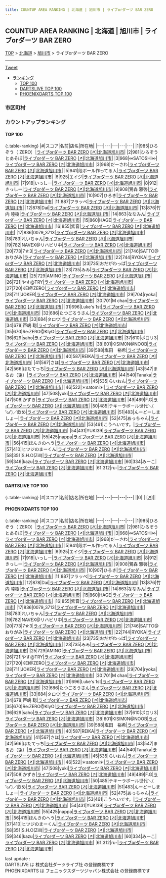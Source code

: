 ```yaml
---
title: COUNTUP AREA RANKING | 北海道 | 旭川市 | ライブorダーツ BAR ZERO
---
```

## COUNTUP AREA RANKING | 北海道 | 旭川市 | ライブorダーツ BAR ZERO

[TOP](/darts/rank/) > [北海道](/darts/rank/北海道/) > [旭川市](/darts/rank/北海道/旭川市/) > ライブorダーツ BAR ZERO

___

<a href="https://twitter.com/share?ref_src=twsrc%5Etfw" data-text="COUNTUP AREA RANKING | 北海道旭川市ライブorダーツ BAR ZERO" class="twitter-share-button" data-hashtags="DARTSLIVE,PHOENIXDARTS,darts,ダーツ" data-show-count="false">Tweet</a>

* [ランキング](#カウントアップランキング)
    * [TOP 100](#top-100)
    * [DARTSLIVE TOP 100](#dartslive-top-100)
    * [PHOENIXDARTS TOP 100](#phoenixdarts-top-100)

### 市区町村

<ul>

</ul>

### カウントアップランキング

#### TOP 100



{:.table-ranking}
|#|スコア|名前|店名|所在地|
|---|---|---|---|---|
|1|985|<span class="rank-name-pd">ひろぞう（ ZERO）</span>|<a href="/darts/rank/shops/88414.html">ライブorダーツ BAR ZERO</a> <a href="https://vs.phoenixdarts.com/jp/shop/shopDetailInfo/s_88414?s_seq=88414">[↗]</a>|<a href="/darts/rank/北海道/旭川市">北海道旭川市</a>|
|2|981|<span class="rank-name-pd">ひろぞうとあそぼ</span>|<a href="/darts/rank/shops/88414.html">ライブorダーツ BAR ZERO</a> <a href="https://vs.phoenixdarts.com/jp/shop/shopDetailInfo/s_88414?s_seq=88414">[↗]</a>|<a href="/darts/rank/北海道/旭川市">北海道旭川市</a>|
|3|968|<span class="rank-name-pd">∞SATOSHi∞</span>|<a href="/darts/rank/shops/88414.html">ライブorダーツ BAR ZERO</a> <a href="https://vs.phoenixdarts.com/jp/shop/shopDetailInfo/s_88414?s_seq=88414">[↗]</a>|<a href="/darts/rank/北海道/旭川市">北海道旭川市</a>|
|3|968|<span class="rank-name-pd">だーさわ</span>|<a href="/darts/rank/shops/88414.html">ライブorダーツ BAR ZERO</a> <a href="https://vs.phoenixdarts.com/jp/shop/shopDetailInfo/s_88414?s_seq=88414">[↗]</a>|<a href="/darts/rank/北海道/旭川市">北海道旭川市</a>|
|5|941|<span class="rank-name-pd">段ボール作ってる人</span>|<a href="/darts/rank/shops/88414.html">ライブorダーツ BAR ZERO</a> <a href="https://vs.phoenixdarts.com/jp/shop/shopDetailInfo/s_88414?s_seq=88414">[↗]</a>|<a href="/darts/rank/北海道/旭川市">北海道旭川市</a>|
|6|925|<span class="rank-name-pd">エイジ</span>|<a href="/darts/rank/shops/88414.html">ライブorダーツ BAR ZERO</a> <a href="https://vs.phoenixdarts.com/jp/shop/shopDetailInfo/s_88414?s_seq=88414">[↗]</a>|<a href="/darts/rank/北海道/旭川市">北海道旭川市</a>|
|7|918|<span class="rank-name-pd">いっしー</span>|<a href="/darts/rank/shops/88414.html">ライブorダーツ BAR ZERO</a> <a href="https://vs.phoenixdarts.com/jp/shop/shopDetailInfo/s_88414?s_seq=88414">[↗]</a>|<a href="/darts/rank/北海道/旭川市">北海道旭川市</a>|
|8|912|<span class="rank-name-pd">きっしー</span>|<a href="/darts/rank/shops/88414.html">ライブorダーツ BAR ZERO</a> <a href="https://vs.phoenixdarts.com/jp/shop/shopDetailInfo/s_88414?s_seq=88414">[↗]</a>|<a href="/darts/rank/北海道/旭川市">北海道旭川市</a>|
|9|908|<span class="rank-name-pd"><span class="pro-icon-pd"></span>鷺森 雅啓</span>|<a href="/darts/rank/shops/88414.html">ライブorダーツ BAR ZERO</a> <a href="https://vs.phoenixdarts.com/jp/shop/shopDetailInfo/s_88414?s_seq=88414">[↗]</a>|<a href="/darts/rank/北海道/旭川市">北海道旭川市</a>|
|10|907|<span class="rank-name-pd">ひろき</span>|<a href="/darts/rank/shops/88414.html">ライブorダーツ BAR ZERO</a> <a href="https://vs.phoenixdarts.com/jp/shop/shopDetailInfo/s_88414?s_seq=88414">[↗]</a>|<a href="/darts/rank/北海道/旭川市">北海道旭川市</a>|
|11|887|<span class="rank-name-pd">フラッペ</span>|<a href="/darts/rank/shops/88414.html">ライブorダーツ BAR ZERO</a> <a href="https://vs.phoenixdarts.com/jp/shop/shopDetailInfo/s_88414?s_seq=88414">[↗]</a>|<a href="/darts/rank/北海道/旭川市">北海道旭川市</a>|
|12|878|<span class="rank-name-pd">Dai</span>|<a href="/darts/rank/shops/88414.html">ライブorダーツ BAR ZERO</a> <a href="https://vs.phoenixdarts.com/jp/shop/shopDetailInfo/s_88414?s_seq=88414">[↗]</a>|<a href="/darts/rank/北海道/旭川市">北海道旭川市</a>|
|13|876|<span class="rank-name-pd">竹内 睦樹</span>|<a href="/darts/rank/shops/88414.html">ライブorダーツ BAR ZERO</a> <a href="https://vs.phoenixdarts.com/jp/shop/shopDetailInfo/s_88414?s_seq=88414">[↗]</a>|<a href="/darts/rank/北海道/旭川市">北海道旭川市</a>|
|14|863|<span class="rank-name-pd">ななみん</span>|<a href="/darts/rank/shops/88414.html">ライブorダーツ BAR ZERO</a> <a href="https://vs.phoenixdarts.com/jp/shop/shopDetailInfo/s_88414?s_seq=88414">[↗]</a>|<a href="/darts/rank/北海道/旭川市">北海道旭川市</a>|
|15|860|<span class="rank-name-pd">HAGE</span>|<a href="/darts/rank/shops/88414.html">ライブorダーツ BAR ZERO</a> <a href="https://vs.phoenixdarts.com/jp/shop/shopDetailInfo/s_88414?s_seq=88414">[↗]</a>|<a href="/darts/rank/北海道/旭川市">北海道旭川市</a>|
|16|855|<span class="rank-name-pd">紫音</span>|<a href="/darts/rank/shops/88414.html">ライブorダーツ BAR ZERO</a> <a href="https://vs.phoenixdarts.com/jp/shop/shopDetailInfo/s_88414?s_seq=88414">[↗]</a>|<a href="/darts/rank/北海道/旭川市">北海道旭川市</a>|
|17|836|<span class="rank-name-pd">0079_3713</span>|<a href="/darts/rank/shops/88414.html">ライブorダーツ BAR ZERO</a> <a href="https://vs.phoenixdarts.com/jp/shop/shopDetailInfo/s_88414?s_seq=88414">[↗]</a>|<a href="/darts/rank/北海道/旭川市">北海道旭川市</a>|
|18|783|<span class="rank-name-pd">れいちゃん</span>|<a href="/darts/rank/shops/88414.html">ライブorダーツ BAR ZERO</a> <a href="https://vs.phoenixdarts.com/jp/shop/shopDetailInfo/s_88414?s_seq=88414">[↗]</a>|<a href="/darts/rank/北海道/旭川市">北海道旭川市</a>|
|19|782|<span class="rank-name-pd">NAVEX@リハビリ中</span>|<a href="/darts/rank/shops/88414.html">ライブorダーツ BAR ZERO</a> <a href="https://vs.phoenixdarts.com/jp/shop/shopDetailInfo/s_88414?s_seq=88414">[↗]</a>|<a href="/darts/rank/北海道/旭川市">北海道旭川市</a>|
|20|773|<span class="rank-name-pd">7☆3</span>|<a href="/darts/rank/shops/88414.html">ライブorダーツ BAR ZERO</a> <a href="https://vs.phoenixdarts.com/jp/shop/shopDetailInfo/s_88414?s_seq=88414">[↗]</a>|<a href="/darts/rank/北海道/旭川市">北海道旭川市</a>|
|21|746|<span class="rank-name-pd">SATTO@おりがみ</span>|<a href="/darts/rank/shops/88414.html">ライブorダーツ BAR ZERO</a> <a href="https://vs.phoenixdarts.com/jp/shop/shopDetailInfo/s_88414?s_seq=88414">[↗]</a>|<a href="/darts/rank/北海道/旭川市">北海道旭川市</a>|
|22|744|<span class="rank-name-pd">RYOKA</span>|<a href="/darts/rank/shops/88414.html">ライブorダーツ BAR ZERO</a> <a href="https://vs.phoenixdarts.com/jp/shop/shopDetailInfo/s_88414?s_seq=88414">[↗]</a>|<a href="/darts/rank/北海道/旭川市">北海道旭川市</a>|
|23|735|<span class="rank-name-pd">おだがわっぱ</span>|<a href="/darts/rank/shops/88414.html">ライブorダーツ BAR ZERO</a> <a href="https://vs.phoenixdarts.com/jp/shop/shopDetailInfo/s_88414?s_seq=88414">[↗]</a>|<a href="/darts/rank/北海道/旭川市">北海道旭川市</a>|
|23|735|<span class="rank-name-pd">みみ</span>|<a href="/darts/rank/shops/88414.html">ライブorダーツ BAR ZERO</a> <a href="https://vs.phoenixdarts.com/jp/shop/shopDetailInfo/s_88414?s_seq=88414">[↗]</a>|<a href="/darts/rank/北海道/旭川市">北海道旭川市</a>|
|25|729|<span class="rank-name-pd">AMINO</span>|<a href="/darts/rank/shops/88414.html">ライブorダーツ BAR ZERO</a> <a href="https://vs.phoenixdarts.com/jp/shop/shopDetailInfo/s_88414?s_seq=88414">[↗]</a>|<a href="/darts/rank/北海道/旭川市">北海道旭川市</a>|
|26|721|<span class="rank-name-pd">やす@TRY</span>|<a href="/darts/rank/shops/88414.html">ライブorダーツ BAR ZERO</a> <a href="https://vs.phoenixdarts.com/jp/shop/shopDetailInfo/s_88414?s_seq=88414">[↗]</a>|<a href="/darts/rank/北海道/旭川市">北海道旭川市</a>|
|27|720|<span class="rank-name-pd">KEI@ZERO</span>|<a href="/darts/rank/shops/88414.html">ライブorダーツ BAR ZERO</a> <a href="https://vs.phoenixdarts.com/jp/shop/shopDetailInfo/s_88414?s_seq=88414">[↗]</a>|<a href="/darts/rank/北海道/旭川市">北海道旭川市</a>|
|28|711|<span class="rank-name-pd">JOKER</span>|<a href="/darts/rank/shops/88414.html">ライブorダーツ BAR ZERO</a> <a href="https://vs.phoenixdarts.com/jp/shop/shopDetailInfo/s_88414?s_seq=88414">[↗]</a>|<a href="/darts/rank/北海道/旭川市">北海道旭川市</a>|
|29|704|<span class="rank-name-pd">ryoka</span>|<a href="/darts/rank/shops/88414.html">ライブorダーツ BAR ZERO</a> <a href="https://vs.phoenixdarts.com/jp/shop/shopDetailInfo/s_88414?s_seq=88414">[↗]</a>|<a href="/darts/rank/北海道/旭川市">北海道旭川市</a>|
|30|701|<span class="rank-name-pd">M chan</span>|<a href="/darts/rank/shops/88414.html">ライブorダーツ BAR ZERO</a> <a href="https://vs.phoenixdarts.com/jp/shop/shopDetailInfo/s_88414?s_seq=88414">[↗]</a>|<a href="/darts/rank/北海道/旭川市">北海道旭川市</a>|
|31|696|<span class="rank-name-pd">Luke&#x27;s 1st</span>|<a href="/darts/rank/shops/88414.html">ライブorダーツ BAR ZERO</a> <a href="https://vs.phoenixdarts.com/jp/shop/shopDetailInfo/s_88414?s_seq=88414">[↗]</a>|<a href="/darts/rank/北海道/旭川市">北海道旭川市</a>|
|32|686|<span class="rank-name-pd">たつごろうさん</span>|<a href="/darts/rank/shops/88414.html">ライブorダーツ BAR ZERO</a> <a href="https://vs.phoenixdarts.com/jp/shop/shopDetailInfo/s_88414?s_seq=88414">[↗]</a>|<a href="/darts/rank/北海道/旭川市">北海道旭川市</a>|
|33|684|<span class="rank-name-pd">タロウ</span>|<a href="/darts/rank/shops/88414.html">ライブorダーツ BAR ZERO</a> <a href="https://vs.phoenixdarts.com/jp/shop/shopDetailInfo/s_88414?s_seq=88414">[↗]</a>|<a href="/darts/rank/北海道/旭川市">北海道旭川市</a>|
|34|678|<span class="rank-name-pd"><span class="pro-icon-pd"></span>戸嶋 聡</span>|<a href="/darts/rank/shops/88414.html">ライブorダーツ BAR ZERO</a> <a href="https://vs.phoenixdarts.com/jp/shop/shopDetailInfo/s_88414?s_seq=88414">[↗]</a>|<a href="/darts/rank/北海道/旭川市">北海道旭川市</a>|
|35|670|<span class="rank-name-pd">Re:ZERO@KIyO</span>|<a href="/darts/rank/shops/88414.html">ライブorダーツ BAR ZERO</a> <a href="https://vs.phoenixdarts.com/jp/shop/shopDetailInfo/s_88414?s_seq=88414">[↗]</a>|<a href="/darts/rank/北海道/旭川市">北海道旭川市</a>|
|36|629|<span class="rank-name-pd">saho</span>|<a href="/darts/rank/shops/88414.html">ライブorダーツ BAR ZERO</a> <a href="https://vs.phoenixdarts.com/jp/shop/shopDetailInfo/s_88414?s_seq=88414">[↗]</a>|<a href="/darts/rank/北海道/旭川市">北海道旭川市</a>|
|37|610|<span class="rank-name-pd">ポロリ3</span>|<a href="/darts/rank/shops/88414.html">ライブorダーツ BAR ZERO</a> <a href="https://vs.phoenixdarts.com/jp/shop/shopDetailInfo/s_88414?s_seq=88414">[↗]</a>|<a href="/darts/rank/北海道/旭川市">北海道旭川市</a>|
|38|601|<span class="rank-name-pd">KISIM0N@NOOB</span>|<a href="/darts/rank/shops/88414.html">ライブorダーツ BAR ZERO</a> <a href="https://vs.phoenixdarts.com/jp/shop/shopDetailInfo/s_88414?s_seq=88414">[↗]</a>|<a href="/darts/rank/北海道/旭川市">北海道旭川市</a>|
|39|588|<span class="rank-name-pd">塩田　裕希</span>|<a href="/darts/rank/shops/88414.html">ライブorダーツ BAR ZERO</a> <a href="https://vs.phoenixdarts.com/jp/shop/shopDetailInfo/s_88414?s_seq=88414">[↗]</a>|<a href="/darts/rank/北海道/旭川市">北海道旭川市</a>|
|40|587|<span class="rank-name-pd">REIKA</span>|<a href="/darts/rank/shops/88414.html">ライブorダーツ BAR ZERO</a> <a href="https://vs.phoenixdarts.com/jp/shop/shopDetailInfo/s_88414?s_seq=88414">[↗]</a>|<a href="/darts/rank/北海道/旭川市">北海道旭川市</a>|
|41|567|<span class="rank-name-pd">さほ</span>|<a href="/darts/rank/shops/88414.html">ライブorダーツ BAR ZERO</a> <a href="https://vs.phoenixdarts.com/jp/shop/shopDetailInfo/s_88414?s_seq=88414">[↗]</a>|<a href="/darts/rank/北海道/旭川市">北海道旭川市</a>|
|42|566|<span class="rank-name-pd">ほたてっち</span>|<a href="/darts/rank/shops/88414.html">ライブorダーツ BAR ZERO</a> <a href="https://vs.phoenixdarts.com/jp/shop/shopDetailInfo/s_88414?s_seq=88414">[↗]</a>|<a href="/darts/rank/北海道/旭川市">北海道旭川市</a>|
|43|547|<span class="rank-name-pd">まるお（兎）</span>|<a href="/darts/rank/shops/88414.html">ライブorダーツ BAR ZERO</a> <a href="https://vs.phoenixdarts.com/jp/shop/shopDetailInfo/s_88414?s_seq=88414">[↗]</a>|<a href="/darts/rank/北海道/旭川市">北海道旭川市</a>|
|44|540|<span class="rank-name-pd">Tanaka</span>|<a href="/darts/rank/shops/88414.html">ライブorダーツ BAR ZERO</a> <a href="https://vs.phoenixdarts.com/jp/shop/shopDetailInfo/s_88414?s_seq=88414">[↗]</a>|<a href="/darts/rank/北海道/旭川市">北海道旭川市</a>|
|45|535|<span class="rank-name-pd">らいおん</span>|<a href="/darts/rank/shops/88414.html">ライブorダーツ BAR ZERO</a> <a href="https://vs.phoenixdarts.com/jp/shop/shopDetailInfo/s_88414?s_seq=88414">[↗]</a>|<a href="/darts/rank/北海道/旭川市">北海道旭川市</a>|
|46|522|<span class="rank-name-pd">＊satomi＊</span>|<a href="/darts/rank/shops/88414.html">ライブorダーツ BAR ZERO</a> <a href="https://vs.phoenixdarts.com/jp/shop/shopDetailInfo/s_88414?s_seq=88414">[↗]</a>|<a href="/darts/rank/北海道/旭川市">北海道旭川市</a>|
|47|508|<span class="rank-name-pd">yuki</span>|<a href="/darts/rank/shops/88414.html">ライブorダーツ BAR ZERO</a> <a href="https://vs.phoenixdarts.com/jp/shop/shopDetailInfo/s_88414?s_seq=88414">[↗]</a>|<a href="/darts/rank/北海道/旭川市">北海道旭川市</a>|
|47|508|<span class="rank-name-pd">かずき</span>|<a href="/darts/rank/shops/88414.html">ライブorダーツ BAR ZERO</a> <a href="https://vs.phoenixdarts.com/jp/shop/shopDetailInfo/s_88414?s_seq=88414">[↗]</a>|<a href="/darts/rank/北海道/旭川市">北海道旭川市</a>|
|49|489|<span class="rank-name-pd">F.G</span>|<a href="/darts/rank/shops/88414.html">ライブorダーツ BAR ZERO</a> <a href="https://vs.phoenixdarts.com/jp/shop/shopDetailInfo/s_88414?s_seq=88414">[↗]</a>|<a href="/darts/rank/北海道/旭川市">北海道旭川市</a>|
|50|485|<span class="rank-name-pd">テキーラボール世代＼( &#x27;ω&#x27;)／飲め</span>|<a href="/darts/rank/shops/88414.html">ライブorダーツ BAR ZERO</a> <a href="https://vs.phoenixdarts.com/jp/shop/shopDetailInfo/s_88414?s_seq=88414">[↗]</a>|<a href="/darts/rank/北海道/旭川市">北海道旭川市</a>|
|51|483|<span class="rank-name-pd">んーどーしましょー</span>|<a href="/darts/rank/shops/88414.html">ライブorダーツ BAR ZERO</a> <a href="https://vs.phoenixdarts.com/jp/shop/shopDetailInfo/s_88414?s_seq=88414">[↗]</a>|<a href="/darts/rank/北海道/旭川市">北海道旭川市</a>|
|52|475|<span class="rank-name-pd">あっちゃん</span>|<a href="/darts/rank/shops/88414.html">ライブorダーツ BAR ZERO</a> <a href="https://vs.phoenixdarts.com/jp/shop/shopDetailInfo/s_88414?s_seq=88414">[↗]</a>|<a href="/darts/rank/北海道/旭川市">北海道旭川市</a>|
|53|461|<span class="rank-name-pd">こうへいです。</span>|<a href="/darts/rank/shops/88414.html">ライブorダーツ BAR ZERO</a> <a href="https://vs.phoenixdarts.com/jp/shop/shopDetailInfo/s_88414?s_seq=88414">[↗]</a>|<a href="/darts/rank/北海道/旭川市">北海道旭川市</a>|
|54|431|<span class="rank-name-pd">YUKI39</span>|<a href="/darts/rank/shops/88414.html">ライブorダーツ BAR ZERO</a> <a href="https://vs.phoenixdarts.com/jp/shop/shopDetailInfo/s_88414?s_seq=88414">[↗]</a>|<a href="/darts/rank/北海道/旭川市">北海道旭川市</a>|
|55|425|<span class="rank-name-pd">nappa</span>|<a href="/darts/rank/shops/88414.html">ライブorダーツ BAR ZERO</a> <a href="https://vs.phoenixdarts.com/jp/shop/shopDetailInfo/s_88414?s_seq=88414">[↗]</a>|<a href="/darts/rank/北海道/旭川市">北海道旭川市</a>|
|56|415|<span class="rank-name-pd">ほんきのへう</span>|<a href="/darts/rank/shops/88414.html">ライブorダーツ BAR ZERO</a> <a href="https://vs.phoenixdarts.com/jp/shop/shopDetailInfo/s_88414?s_seq=88414">[↗]</a>|<a href="/darts/rank/北海道/旭川市">北海道旭川市</a>|
|57|410|<span class="rank-name-pd">ヒツジのまーくん</span>|<a href="/darts/rank/shops/88414.html">ライブorダーツ BAR ZERO</a> <a href="https://vs.phoenixdarts.com/jp/shop/shopDetailInfo/s_88414?s_seq=88414">[↗]</a>|<a href="/darts/rank/北海道/旭川市">北海道旭川市</a>|
|58|351|<span class="rank-name-pd">S.H.O(Zill)</span>|<a href="/darts/rank/shops/88414.html">ライブorダーツ BAR ZERO</a> <a href="https://vs.phoenixdarts.com/jp/shop/shopDetailInfo/s_88414?s_seq=88414">[↗]</a>|<a href="/darts/rank/北海道/旭川市">北海道旭川市</a>|
|59|346|<span class="rank-name-pd">kazu</span>|<a href="/darts/rank/shops/88414.html">ライブorダーツ BAR ZERO</a> <a href="https://vs.phoenixdarts.com/jp/shop/shopDetailInfo/s_88414?s_seq=88414">[↗]</a>|<a href="/darts/rank/北海道/旭川市">北海道旭川市</a>|
|60|334|<span class="rank-name-pd">みーこ</span>|<a href="/darts/rank/shops/88414.html">ライブorダーツ BAR ZERO</a> <a href="https://vs.phoenixdarts.com/jp/shop/shopDetailInfo/s_88414?s_seq=88414">[↗]</a>|<a href="/darts/rank/北海道/旭川市">北海道旭川市</a>|
|61|312|<span class="rank-name-pd">ru-</span>|<a href="/darts/rank/shops/88414.html">ライブorダーツ BAR ZERO</a> <a href="https://vs.phoenixdarts.com/jp/shop/shopDetailInfo/s_88414?s_seq=88414">[↗]</a>|<a href="/darts/rank/北海道/旭川市">北海道旭川市</a>|


#### DARTSLIVE TOP 100



{:.table-ranking}
|#|スコア|名前|店名|所在地|
|---|---|---|---|---|
||0|<span class="rank-name-dl"> </span>|<a href="/darts/rank/shops/.html"></a> <a href="">[↗]</a>|<a href="/darts/rank//"></a>|


#### PHOENIXDARTS TOP 100



{:.table-ranking}
|#|スコア|名前|店名|所在地|
|---|---|---|---|---|
|1|985|<span class="rank-name-pd">ひろぞう（ ZERO）</span>|<a href="/darts/rank/shops/88414.html">ライブorダーツ BAR ZERO</a> <a href="https://vs.phoenixdarts.com/jp/shop/shopDetailInfo/s_88414?s_seq=88414">[↗]</a>|<a href="/darts/rank/北海道/旭川市">北海道旭川市</a>|
|2|981|<span class="rank-name-pd">ひろぞうとあそぼ</span>|<a href="/darts/rank/shops/88414.html">ライブorダーツ BAR ZERO</a> <a href="https://vs.phoenixdarts.com/jp/shop/shopDetailInfo/s_88414?s_seq=88414">[↗]</a>|<a href="/darts/rank/北海道/旭川市">北海道旭川市</a>|
|3|968|<span class="rank-name-pd">∞SATOSHi∞</span>|<a href="/darts/rank/shops/88414.html">ライブorダーツ BAR ZERO</a> <a href="https://vs.phoenixdarts.com/jp/shop/shopDetailInfo/s_88414?s_seq=88414">[↗]</a>|<a href="/darts/rank/北海道/旭川市">北海道旭川市</a>|
|3|968|<span class="rank-name-pd">だーさわ</span>|<a href="/darts/rank/shops/88414.html">ライブorダーツ BAR ZERO</a> <a href="https://vs.phoenixdarts.com/jp/shop/shopDetailInfo/s_88414?s_seq=88414">[↗]</a>|<a href="/darts/rank/北海道/旭川市">北海道旭川市</a>|
|5|941|<span class="rank-name-pd">段ボール作ってる人</span>|<a href="/darts/rank/shops/88414.html">ライブorダーツ BAR ZERO</a> <a href="https://vs.phoenixdarts.com/jp/shop/shopDetailInfo/s_88414?s_seq=88414">[↗]</a>|<a href="/darts/rank/北海道/旭川市">北海道旭川市</a>|
|6|925|<span class="rank-name-pd">エイジ</span>|<a href="/darts/rank/shops/88414.html">ライブorダーツ BAR ZERO</a> <a href="https://vs.phoenixdarts.com/jp/shop/shopDetailInfo/s_88414?s_seq=88414">[↗]</a>|<a href="/darts/rank/北海道/旭川市">北海道旭川市</a>|
|7|918|<span class="rank-name-pd">いっしー</span>|<a href="/darts/rank/shops/88414.html">ライブorダーツ BAR ZERO</a> <a href="https://vs.phoenixdarts.com/jp/shop/shopDetailInfo/s_88414?s_seq=88414">[↗]</a>|<a href="/darts/rank/北海道/旭川市">北海道旭川市</a>|
|8|912|<span class="rank-name-pd">きっしー</span>|<a href="/darts/rank/shops/88414.html">ライブorダーツ BAR ZERO</a> <a href="https://vs.phoenixdarts.com/jp/shop/shopDetailInfo/s_88414?s_seq=88414">[↗]</a>|<a href="/darts/rank/北海道/旭川市">北海道旭川市</a>|
|9|908|<span class="rank-name-pd"><span class="pro-icon-pd"></span>鷺森 雅啓</span>|<a href="/darts/rank/shops/88414.html">ライブorダーツ BAR ZERO</a> <a href="https://vs.phoenixdarts.com/jp/shop/shopDetailInfo/s_88414?s_seq=88414">[↗]</a>|<a href="/darts/rank/北海道/旭川市">北海道旭川市</a>|
|10|907|<span class="rank-name-pd">ひろき</span>|<a href="/darts/rank/shops/88414.html">ライブorダーツ BAR ZERO</a> <a href="https://vs.phoenixdarts.com/jp/shop/shopDetailInfo/s_88414?s_seq=88414">[↗]</a>|<a href="/darts/rank/北海道/旭川市">北海道旭川市</a>|
|11|887|<span class="rank-name-pd">フラッペ</span>|<a href="/darts/rank/shops/88414.html">ライブorダーツ BAR ZERO</a> <a href="https://vs.phoenixdarts.com/jp/shop/shopDetailInfo/s_88414?s_seq=88414">[↗]</a>|<a href="/darts/rank/北海道/旭川市">北海道旭川市</a>|
|12|878|<span class="rank-name-pd">Dai</span>|<a href="/darts/rank/shops/88414.html">ライブorダーツ BAR ZERO</a> <a href="https://vs.phoenixdarts.com/jp/shop/shopDetailInfo/s_88414?s_seq=88414">[↗]</a>|<a href="/darts/rank/北海道/旭川市">北海道旭川市</a>|
|13|876|<span class="rank-name-pd">竹内 睦樹</span>|<a href="/darts/rank/shops/88414.html">ライブorダーツ BAR ZERO</a> <a href="https://vs.phoenixdarts.com/jp/shop/shopDetailInfo/s_88414?s_seq=88414">[↗]</a>|<a href="/darts/rank/北海道/旭川市">北海道旭川市</a>|
|14|863|<span class="rank-name-pd">ななみん</span>|<a href="/darts/rank/shops/88414.html">ライブorダーツ BAR ZERO</a> <a href="https://vs.phoenixdarts.com/jp/shop/shopDetailInfo/s_88414?s_seq=88414">[↗]</a>|<a href="/darts/rank/北海道/旭川市">北海道旭川市</a>|
|15|860|<span class="rank-name-pd">HAGE</span>|<a href="/darts/rank/shops/88414.html">ライブorダーツ BAR ZERO</a> <a href="https://vs.phoenixdarts.com/jp/shop/shopDetailInfo/s_88414?s_seq=88414">[↗]</a>|<a href="/darts/rank/北海道/旭川市">北海道旭川市</a>|
|16|855|<span class="rank-name-pd">紫音</span>|<a href="/darts/rank/shops/88414.html">ライブorダーツ BAR ZERO</a> <a href="https://vs.phoenixdarts.com/jp/shop/shopDetailInfo/s_88414?s_seq=88414">[↗]</a>|<a href="/darts/rank/北海道/旭川市">北海道旭川市</a>|
|17|836|<span class="rank-name-pd">0079_3713</span>|<a href="/darts/rank/shops/88414.html">ライブorダーツ BAR ZERO</a> <a href="https://vs.phoenixdarts.com/jp/shop/shopDetailInfo/s_88414?s_seq=88414">[↗]</a>|<a href="/darts/rank/北海道/旭川市">北海道旭川市</a>|
|18|783|<span class="rank-name-pd">れいちゃん</span>|<a href="/darts/rank/shops/88414.html">ライブorダーツ BAR ZERO</a> <a href="https://vs.phoenixdarts.com/jp/shop/shopDetailInfo/s_88414?s_seq=88414">[↗]</a>|<a href="/darts/rank/北海道/旭川市">北海道旭川市</a>|
|19|782|<span class="rank-name-pd">NAVEX@リハビリ中</span>|<a href="/darts/rank/shops/88414.html">ライブorダーツ BAR ZERO</a> <a href="https://vs.phoenixdarts.com/jp/shop/shopDetailInfo/s_88414?s_seq=88414">[↗]</a>|<a href="/darts/rank/北海道/旭川市">北海道旭川市</a>|
|20|773|<span class="rank-name-pd">7☆3</span>|<a href="/darts/rank/shops/88414.html">ライブorダーツ BAR ZERO</a> <a href="https://vs.phoenixdarts.com/jp/shop/shopDetailInfo/s_88414?s_seq=88414">[↗]</a>|<a href="/darts/rank/北海道/旭川市">北海道旭川市</a>|
|21|746|<span class="rank-name-pd">SATTO@おりがみ</span>|<a href="/darts/rank/shops/88414.html">ライブorダーツ BAR ZERO</a> <a href="https://vs.phoenixdarts.com/jp/shop/shopDetailInfo/s_88414?s_seq=88414">[↗]</a>|<a href="/darts/rank/北海道/旭川市">北海道旭川市</a>|
|22|744|<span class="rank-name-pd">RYOKA</span>|<a href="/darts/rank/shops/88414.html">ライブorダーツ BAR ZERO</a> <a href="https://vs.phoenixdarts.com/jp/shop/shopDetailInfo/s_88414?s_seq=88414">[↗]</a>|<a href="/darts/rank/北海道/旭川市">北海道旭川市</a>|
|23|735|<span class="rank-name-pd">おだがわっぱ</span>|<a href="/darts/rank/shops/88414.html">ライブorダーツ BAR ZERO</a> <a href="https://vs.phoenixdarts.com/jp/shop/shopDetailInfo/s_88414?s_seq=88414">[↗]</a>|<a href="/darts/rank/北海道/旭川市">北海道旭川市</a>|
|23|735|<span class="rank-name-pd">みみ</span>|<a href="/darts/rank/shops/88414.html">ライブorダーツ BAR ZERO</a> <a href="https://vs.phoenixdarts.com/jp/shop/shopDetailInfo/s_88414?s_seq=88414">[↗]</a>|<a href="/darts/rank/北海道/旭川市">北海道旭川市</a>|
|25|729|<span class="rank-name-pd">AMINO</span>|<a href="/darts/rank/shops/88414.html">ライブorダーツ BAR ZERO</a> <a href="https://vs.phoenixdarts.com/jp/shop/shopDetailInfo/s_88414?s_seq=88414">[↗]</a>|<a href="/darts/rank/北海道/旭川市">北海道旭川市</a>|
|26|721|<span class="rank-name-pd">やす@TRY</span>|<a href="/darts/rank/shops/88414.html">ライブorダーツ BAR ZERO</a> <a href="https://vs.phoenixdarts.com/jp/shop/shopDetailInfo/s_88414?s_seq=88414">[↗]</a>|<a href="/darts/rank/北海道/旭川市">北海道旭川市</a>|
|27|720|<span class="rank-name-pd">KEI@ZERO</span>|<a href="/darts/rank/shops/88414.html">ライブorダーツ BAR ZERO</a> <a href="https://vs.phoenixdarts.com/jp/shop/shopDetailInfo/s_88414?s_seq=88414">[↗]</a>|<a href="/darts/rank/北海道/旭川市">北海道旭川市</a>|
|28|711|<span class="rank-name-pd">JOKER</span>|<a href="/darts/rank/shops/88414.html">ライブorダーツ BAR ZERO</a> <a href="https://vs.phoenixdarts.com/jp/shop/shopDetailInfo/s_88414?s_seq=88414">[↗]</a>|<a href="/darts/rank/北海道/旭川市">北海道旭川市</a>|
|29|704|<span class="rank-name-pd">ryoka</span>|<a href="/darts/rank/shops/88414.html">ライブorダーツ BAR ZERO</a> <a href="https://vs.phoenixdarts.com/jp/shop/shopDetailInfo/s_88414?s_seq=88414">[↗]</a>|<a href="/darts/rank/北海道/旭川市">北海道旭川市</a>|
|30|701|<span class="rank-name-pd">M chan</span>|<a href="/darts/rank/shops/88414.html">ライブorダーツ BAR ZERO</a> <a href="https://vs.phoenixdarts.com/jp/shop/shopDetailInfo/s_88414?s_seq=88414">[↗]</a>|<a href="/darts/rank/北海道/旭川市">北海道旭川市</a>|
|31|696|<span class="rank-name-pd">Luke&#x27;s 1st</span>|<a href="/darts/rank/shops/88414.html">ライブorダーツ BAR ZERO</a> <a href="https://vs.phoenixdarts.com/jp/shop/shopDetailInfo/s_88414?s_seq=88414">[↗]</a>|<a href="/darts/rank/北海道/旭川市">北海道旭川市</a>|
|32|686|<span class="rank-name-pd">たつごろうさん</span>|<a href="/darts/rank/shops/88414.html">ライブorダーツ BAR ZERO</a> <a href="https://vs.phoenixdarts.com/jp/shop/shopDetailInfo/s_88414?s_seq=88414">[↗]</a>|<a href="/darts/rank/北海道/旭川市">北海道旭川市</a>|
|33|684|<span class="rank-name-pd">タロウ</span>|<a href="/darts/rank/shops/88414.html">ライブorダーツ BAR ZERO</a> <a href="https://vs.phoenixdarts.com/jp/shop/shopDetailInfo/s_88414?s_seq=88414">[↗]</a>|<a href="/darts/rank/北海道/旭川市">北海道旭川市</a>|
|34|678|<span class="rank-name-pd"><span class="pro-icon-pd"></span>戸嶋 聡</span>|<a href="/darts/rank/shops/88414.html">ライブorダーツ BAR ZERO</a> <a href="https://vs.phoenixdarts.com/jp/shop/shopDetailInfo/s_88414?s_seq=88414">[↗]</a>|<a href="/darts/rank/北海道/旭川市">北海道旭川市</a>|
|35|670|<span class="rank-name-pd">Re:ZERO@KIyO</span>|<a href="/darts/rank/shops/88414.html">ライブorダーツ BAR ZERO</a> <a href="https://vs.phoenixdarts.com/jp/shop/shopDetailInfo/s_88414?s_seq=88414">[↗]</a>|<a href="/darts/rank/北海道/旭川市">北海道旭川市</a>|
|36|629|<span class="rank-name-pd">saho</span>|<a href="/darts/rank/shops/88414.html">ライブorダーツ BAR ZERO</a> <a href="https://vs.phoenixdarts.com/jp/shop/shopDetailInfo/s_88414?s_seq=88414">[↗]</a>|<a href="/darts/rank/北海道/旭川市">北海道旭川市</a>|
|37|610|<span class="rank-name-pd">ポロリ3</span>|<a href="/darts/rank/shops/88414.html">ライブorダーツ BAR ZERO</a> <a href="https://vs.phoenixdarts.com/jp/shop/shopDetailInfo/s_88414?s_seq=88414">[↗]</a>|<a href="/darts/rank/北海道/旭川市">北海道旭川市</a>|
|38|601|<span class="rank-name-pd">KISIM0N@NOOB</span>|<a href="/darts/rank/shops/88414.html">ライブorダーツ BAR ZERO</a> <a href="https://vs.phoenixdarts.com/jp/shop/shopDetailInfo/s_88414?s_seq=88414">[↗]</a>|<a href="/darts/rank/北海道/旭川市">北海道旭川市</a>|
|39|588|<span class="rank-name-pd">塩田　裕希</span>|<a href="/darts/rank/shops/88414.html">ライブorダーツ BAR ZERO</a> <a href="https://vs.phoenixdarts.com/jp/shop/shopDetailInfo/s_88414?s_seq=88414">[↗]</a>|<a href="/darts/rank/北海道/旭川市">北海道旭川市</a>|
|40|587|<span class="rank-name-pd">REIKA</span>|<a href="/darts/rank/shops/88414.html">ライブorダーツ BAR ZERO</a> <a href="https://vs.phoenixdarts.com/jp/shop/shopDetailInfo/s_88414?s_seq=88414">[↗]</a>|<a href="/darts/rank/北海道/旭川市">北海道旭川市</a>|
|41|567|<span class="rank-name-pd">さほ</span>|<a href="/darts/rank/shops/88414.html">ライブorダーツ BAR ZERO</a> <a href="https://vs.phoenixdarts.com/jp/shop/shopDetailInfo/s_88414?s_seq=88414">[↗]</a>|<a href="/darts/rank/北海道/旭川市">北海道旭川市</a>|
|42|566|<span class="rank-name-pd">ほたてっち</span>|<a href="/darts/rank/shops/88414.html">ライブorダーツ BAR ZERO</a> <a href="https://vs.phoenixdarts.com/jp/shop/shopDetailInfo/s_88414?s_seq=88414">[↗]</a>|<a href="/darts/rank/北海道/旭川市">北海道旭川市</a>|
|43|547|<span class="rank-name-pd">まるお（兎）</span>|<a href="/darts/rank/shops/88414.html">ライブorダーツ BAR ZERO</a> <a href="https://vs.phoenixdarts.com/jp/shop/shopDetailInfo/s_88414?s_seq=88414">[↗]</a>|<a href="/darts/rank/北海道/旭川市">北海道旭川市</a>|
|44|540|<span class="rank-name-pd">Tanaka</span>|<a href="/darts/rank/shops/88414.html">ライブorダーツ BAR ZERO</a> <a href="https://vs.phoenixdarts.com/jp/shop/shopDetailInfo/s_88414?s_seq=88414">[↗]</a>|<a href="/darts/rank/北海道/旭川市">北海道旭川市</a>|
|45|535|<span class="rank-name-pd">らいおん</span>|<a href="/darts/rank/shops/88414.html">ライブorダーツ BAR ZERO</a> <a href="https://vs.phoenixdarts.com/jp/shop/shopDetailInfo/s_88414?s_seq=88414">[↗]</a>|<a href="/darts/rank/北海道/旭川市">北海道旭川市</a>|
|46|522|<span class="rank-name-pd">＊satomi＊</span>|<a href="/darts/rank/shops/88414.html">ライブorダーツ BAR ZERO</a> <a href="https://vs.phoenixdarts.com/jp/shop/shopDetailInfo/s_88414?s_seq=88414">[↗]</a>|<a href="/darts/rank/北海道/旭川市">北海道旭川市</a>|
|47|508|<span class="rank-name-pd">yuki</span>|<a href="/darts/rank/shops/88414.html">ライブorダーツ BAR ZERO</a> <a href="https://vs.phoenixdarts.com/jp/shop/shopDetailInfo/s_88414?s_seq=88414">[↗]</a>|<a href="/darts/rank/北海道/旭川市">北海道旭川市</a>|
|47|508|<span class="rank-name-pd">かずき</span>|<a href="/darts/rank/shops/88414.html">ライブorダーツ BAR ZERO</a> <a href="https://vs.phoenixdarts.com/jp/shop/shopDetailInfo/s_88414?s_seq=88414">[↗]</a>|<a href="/darts/rank/北海道/旭川市">北海道旭川市</a>|
|49|489|<span class="rank-name-pd">F.G</span>|<a href="/darts/rank/shops/88414.html">ライブorダーツ BAR ZERO</a> <a href="https://vs.phoenixdarts.com/jp/shop/shopDetailInfo/s_88414?s_seq=88414">[↗]</a>|<a href="/darts/rank/北海道/旭川市">北海道旭川市</a>|
|50|485|<span class="rank-name-pd">テキーラボール世代＼( &#x27;ω&#x27;)／飲め</span>|<a href="/darts/rank/shops/88414.html">ライブorダーツ BAR ZERO</a> <a href="https://vs.phoenixdarts.com/jp/shop/shopDetailInfo/s_88414?s_seq=88414">[↗]</a>|<a href="/darts/rank/北海道/旭川市">北海道旭川市</a>|
|51|483|<span class="rank-name-pd">んーどーしましょー</span>|<a href="/darts/rank/shops/88414.html">ライブorダーツ BAR ZERO</a> <a href="https://vs.phoenixdarts.com/jp/shop/shopDetailInfo/s_88414?s_seq=88414">[↗]</a>|<a href="/darts/rank/北海道/旭川市">北海道旭川市</a>|
|52|475|<span class="rank-name-pd">あっちゃん</span>|<a href="/darts/rank/shops/88414.html">ライブorダーツ BAR ZERO</a> <a href="https://vs.phoenixdarts.com/jp/shop/shopDetailInfo/s_88414?s_seq=88414">[↗]</a>|<a href="/darts/rank/北海道/旭川市">北海道旭川市</a>|
|53|461|<span class="rank-name-pd">こうへいです。</span>|<a href="/darts/rank/shops/88414.html">ライブorダーツ BAR ZERO</a> <a href="https://vs.phoenixdarts.com/jp/shop/shopDetailInfo/s_88414?s_seq=88414">[↗]</a>|<a href="/darts/rank/北海道/旭川市">北海道旭川市</a>|
|54|431|<span class="rank-name-pd">YUKI39</span>|<a href="/darts/rank/shops/88414.html">ライブorダーツ BAR ZERO</a> <a href="https://vs.phoenixdarts.com/jp/shop/shopDetailInfo/s_88414?s_seq=88414">[↗]</a>|<a href="/darts/rank/北海道/旭川市">北海道旭川市</a>|
|55|425|<span class="rank-name-pd">nappa</span>|<a href="/darts/rank/shops/88414.html">ライブorダーツ BAR ZERO</a> <a href="https://vs.phoenixdarts.com/jp/shop/shopDetailInfo/s_88414?s_seq=88414">[↗]</a>|<a href="/darts/rank/北海道/旭川市">北海道旭川市</a>|
|56|415|<span class="rank-name-pd">ほんきのへう</span>|<a href="/darts/rank/shops/88414.html">ライブorダーツ BAR ZERO</a> <a href="https://vs.phoenixdarts.com/jp/shop/shopDetailInfo/s_88414?s_seq=88414">[↗]</a>|<a href="/darts/rank/北海道/旭川市">北海道旭川市</a>|
|57|410|<span class="rank-name-pd">ヒツジのまーくん</span>|<a href="/darts/rank/shops/88414.html">ライブorダーツ BAR ZERO</a> <a href="https://vs.phoenixdarts.com/jp/shop/shopDetailInfo/s_88414?s_seq=88414">[↗]</a>|<a href="/darts/rank/北海道/旭川市">北海道旭川市</a>|
|58|351|<span class="rank-name-pd">S.H.O(Zill)</span>|<a href="/darts/rank/shops/88414.html">ライブorダーツ BAR ZERO</a> <a href="https://vs.phoenixdarts.com/jp/shop/shopDetailInfo/s_88414?s_seq=88414">[↗]</a>|<a href="/darts/rank/北海道/旭川市">北海道旭川市</a>|
|59|346|<span class="rank-name-pd">kazu</span>|<a href="/darts/rank/shops/88414.html">ライブorダーツ BAR ZERO</a> <a href="https://vs.phoenixdarts.com/jp/shop/shopDetailInfo/s_88414?s_seq=88414">[↗]</a>|<a href="/darts/rank/北海道/旭川市">北海道旭川市</a>|
|60|334|<span class="rank-name-pd">みーこ</span>|<a href="/darts/rank/shops/88414.html">ライブorダーツ BAR ZERO</a> <a href="https://vs.phoenixdarts.com/jp/shop/shopDetailInfo/s_88414?s_seq=88414">[↗]</a>|<a href="/darts/rank/北海道/旭川市">北海道旭川市</a>|
|61|312|<span class="rank-name-pd">ru-</span>|<a href="/darts/rank/shops/88414.html">ライブorダーツ BAR ZERO</a> <a href="https://vs.phoenixdarts.com/jp/shop/shopDetailInfo/s_88414?s_seq=88414">[↗]</a>|<a href="/darts/rank/北海道/旭川市">北海道旭川市</a>|


<div class="footer border-top border-gray-light mt-5 pt-3 text-right text-gray">
    last update : <span style="font-weight: italic" id="foot_last_modified"></span><br />
    DARTSLIVE は 株式会社ダーツライブ社 の登録商標です<br />
    PHOENIXDARTS は フェニックスダーツジャパン株式会社 の登録商標です<br />
</div>

<script src="https://cdnjs.cloudflare.com/ajax/libs/jquery.tablesorter/2.31.3/js/jquery.tablesorter.min.js" integrity="sha512-qzgd5cYSZcosqpzpn7zF2ZId8f/8CHmFKZ8j7mU4OUXTNRd5g+ZHBPsgKEwoqxCtdQvExE5LprwwPAgoicguNg==" crossorigin="anonymous" referrerpolicy="no-referrer"></script>
<link rel="stylesheet" href="https://cdnjs.cloudflare.com/ajax/libs/jquery.tablesorter/2.31.3/css/theme.default.min.css" integrity="sha512-wghhOJkjQX0Lh3NSWvNKeZ0ZpNn+SPVXX1Qyc9OCaogADktxrBiBdKGDoqVUOyhStvMBmJQ8ZdMHiR3wuEq8+w==" crossorigin="anonymous" referrerpolicy="no-referrer" />
<script>
$(function() {
    $(".table-ranking").tablesorter({sortList:[[0, 0]]});
    $("#foot_last_modified").text(formatDate(new Date(document.lastModified), 'yyyy-MM-dd HH:mm:ss'));
});
</script>

<script async src="https://platform.twitter.com/widgets.js" charset="utf-8"></script>
